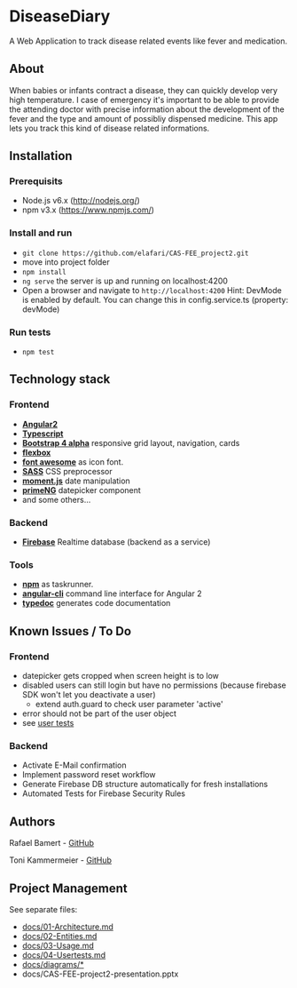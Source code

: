 # DiseaseDiary
A Web Application to track disease related events like fever and medication.

## About
When babies or infants contract a disease, they can quickly develop very high temperature. I case of emergency it's important to be able to provide the attending doctor with precise information about the development of the fever and the type and amount of possibliy dispensed medicine. This app lets you track this kind of disease related informations.

## Installation
### Prerequisits
- Node.js v6.x (http://nodejs.org/)
- npm v3.x (https://www.npmjs.com/)

### Install and run
- `git clone https://github.com/elafari/CAS-FEE_project2.git`
- move into project folder
- `npm install`
- `ng serve` the server is up and running on localhost:4200
- Open a browser and navigate to `http://localhost:4200`
Hint: DevMode is enabled by default. You can change this in config.service.ts (property: devMode)

### Run tests
- `npm test`

## Technology stack
### Frontend
- [**Angular2**](https://angular.io/ "https://angular.io/")
- [**Typescript**](https://www.typescriptlang.org/ "https://www.typescriptlang.org/")
- [**Bootstrap 4 alpha**](https://v4-alpha.getbootstrap.com/ "https://v4-alpha.getbootstrap.com/") responsive grid layout, navigation, cards
- [**flexbox**](http://v4-alpha.getbootstrap.com/layout/flexbox-grid/ "http://v4-alpha.getbootstrap.com/layout/flexbox-grid/")
- [**font awesome**](http://fortawesome.github.io/Font-Awesome/ "http://fortawesome.github.io/Font-Awesome/") as icon font.
- [**SASS**](http://sass-lang.com/ "http://sass-lang.com/") CSS preprocessor
- [**moment.js**](http://momentjs.com/ "http://momentjs.com/docs/") date manipulation
- [**primeNG**](http://www.primefaces.org/primeng "http://www.primefaces.org/primeng/#/") datepicker component
- and some others...

### Backend
- [**Firebase**](https://www.firebase.com/ "https://www.firebase.com/") Realtime database (backend as a service)

### Tools
- [**npm**](https://www.npmjs.org/ "https://www.npmjs.org/") as taskrunner.
- [**angular-cli**](https://cli.angular.io/ "https://cli.angular.io/") command line interface for Angular 2
- [**typedoc**](http://typedoc.org/ "http://typedoc.org/") generates code documentation

## Known Issues / To Do
### Frontend
- datepicker gets cropped when screen height is to low
- disabled users can still login but have no permissions (because firebase SDK won't let you deactivate a user)
  - extend auth.guard to check user parameter 'active'
- error should not be part of the user object
- see [user tests](https://github.com/elafari/CAS-FEE_project2/blob/master/docs/04-Usertests.md)

### Backend
- Activate E-Mail confirmation
- Implement password reset workflow
- Generate Firebase DB structure automatically for fresh installations
- Automated Tests for Firebase Security Rules

## Authors
Rafael Bamert - [GitHub](https://github.com/elafari)

Toni Kammermeier - [GitHub](https://github.com/tonikam)

## Project Management
See separate files:
- [docs/01-Architecture.md](https://github.com/elafari/CAS-FEE_project2/blob/master/docs/01-Architecture.md)
- [docs/02-Entities.md](https://github.com/elafari/CAS-FEE_project2/blob/master/docs/02-Entities.md)
- [docs/03-Usage.md](https://github.com/elafari/CAS-FEE_project2/blob/master/docs/03-Usage.md)
- [docs/04-Usertests.md](https://github.com/elafari/CAS-FEE_project2/blob/master/docs/04-Usertests.md)
- [docs/diagrams/*](https://github.com/elafari/CAS-FEE_project2/blob/master/docs/diagrams/)
- docs/CAS-FEE-project2-presentation.pptx 
